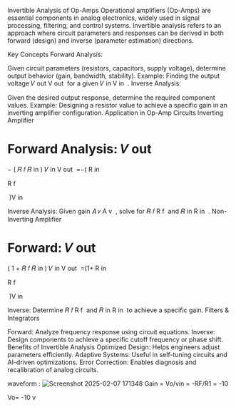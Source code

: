 Invertible Analysis of Op-Amps
Operational amplifiers (Op-Amps) are essential components in analog electronics, widely used in signal processing, filtering, and control systems. Invertible analysis refers to an approach where circuit parameters and responses can be derived in both forward (design) and inverse (parameter estimation) directions.

Key Concepts
Forward Analysis:

Given circuit parameters (resistors, capacitors, supply voltage), determine output behavior (gain, bandwidth, stability).
Example: Finding the output voltage 
𝑉
out
V 
out
​
  for a given 
𝑉
in
V 
in
​
 .
Inverse Analysis:

Given the desired output response, determine the required component values.
Example: Designing a resistor value to achieve a specific gain in an inverting amplifier configuration.
Application in Op-Amp Circuits
Inverting Amplifier

Forward Analysis: 
𝑉
out
=
−
(
𝑅
𝑓
𝑅
in
)
𝑉
in
V 
out
​
 =−( 
R 
in
​
 
R 
f
​
 
​
 )V 
in
​
 
Inverse Analysis: Given gain 
𝐴
𝑣
A 
v
​
 , solve for 
𝑅
𝑓
R 
f
​
  and 
𝑅
in
R 
in
​
 .
Non-Inverting Amplifier

Forward: 
𝑉
out
=
(
1
+
𝑅
𝑓
𝑅
in
)
𝑉
in
V 
out
​
 =(1+ 
R 
in
​
 
R 
f
​
 
​
 )V 
in
​
 
Inverse: Determine 
𝑅
𝑓
R 
f
​
  and 
𝑅
in
R 
in
​
  to achieve a specific gain.
Filters & Integrators

Forward: Analyze frequency response using circuit equations.
Inverse: Design components to achieve a specific cutoff frequency or phase shift.
Benefits of Invertible Analysis
Optimized Design: Helps engineers adjust parameters efficiently.
Adaptive Systems: Useful in self-tuning circuits and AI-driven optimizations.
Error Correction: Enables diagnosis and recalibration of analog circuits.

waveform : ![Screenshot 2025-02-07 171348](https://github.com/user-attachments/assets/14e0879f-15a9-4632-bbe4-5a9431902038)
Gain = Vo/vin = -RF/R1
              = -10 

Vo= -10 v
